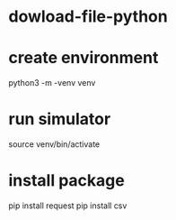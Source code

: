 # dowload-file-python

# create environment
python3 -m -venv venv

# run simulator
source venv/bin/activate

# install package 
pip install request
pip install csv
